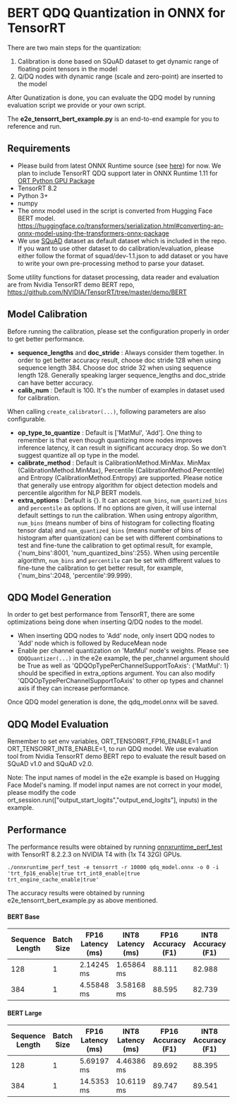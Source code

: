 # BERT QDQ Quantization in ONNX for TensorRT  
There are two main steps for the quantization:
1. Calibration is done based on SQuAD dataset to get dynamic range of floating point tensors in the model
2. Q/DQ nodes with dynamic range (scale and zero-point) are inserted to the model

After Qunatization is done, you can evaluate the QDQ model by running evaluation script we provide or your own script.

The **e2e_tensorrt_bert_example.py** is an end-to-end example for you to reference and run.

## Requirements
* Please build from latest ONNX Runtime source (see [here](https://onnxruntime.ai/docs/build/eps.html#tensorrt)) for now.
We plan to include TensorRT QDQ support later in ONNX Runtime 1.11 for [ORT Python GPU Package](https://pypi.org/project/onnxruntime-gpu/)
* TensorRT 8.2
* Python 3+
* numpy 
* The onnx model used in the script is converted from Hugging Face BERT model. https://huggingface.co/transformers/serialization.html#converting-an-onnx-model-using-the-transformers-onnx-package
* We use [SQuAD](https://rajpurkar.github.io/SQuAD-explorer/) dataset as default dataset which is included in the repo. If you want to use other dataset to do calibration/evaluation, please either follow the format of squad/dev-1.1.json to add dataset or you have to write your own pre-processing method to parse your dataset.

Some utility functions for dataset processing, data reader and evaluation are from Nvidia TensorRT demo BERT repo,
https://github.com/NVIDIA/TensorRT/tree/master/demo/BERT
## Model Calibration
Before running the calibration, please set the configuration properly in order to get better performance.

* **sequence_lengths** and **doc_stride** : Always consider them together. In order to get better accuracy result, choose doc stride 128 when using sequence length 384. Choose doc stride 32 when using sequence length 128. Generally speaking larger sequence_lengths and doc_stride can have better accuracy.
* **calib_num** : Default is 100. It's the number of examples in dataset used for calibration.

When calling `create_calibrator(...)`, following parameters are also configurable.
* **op_type_to_quantize** : Default is ['MatMul', 'Add']. One thing to remember is that even though quantizing more nodes improves inference latency, it can result in significant accuracy drop. So we don't suggest quantize all op type in the model.
* **calibrate_method** : Default is CalibrationMethod.MinMax. MinMax (CalibrationMethod.MinMax), Percentile (CalibrationMethod.Percentile) and Entropy (CalibrationMethod.Entropy) are supported. Please notice that generally use entropy algorithm for object detection models and percentile algorithm for NLP BERT models.
* **extra_options** : Default is {}. It can accept `num_bins`, `num_quantized_bins` and `percentile` as options. If no options are given, it will use internal default settings to run the calibration. When using entropy algorithm, `num_bins` (means number of bins of histogram for collecting floating tensor data) and `num_quantized_bins` (means number of bins of histogram after quantization) can be set with different combinations to test and fine-tune the calibration to get optimal result, for example, {'num_bins':8001, 'num_quantized_bins':255}. When using percentile algorithm, `num_bins` and `percentile` can be set with different values to fine-tune the calibration to get better result, for example, {'num_bins':2048, 'percentile':99.999}. 

## QDQ Model Generation
In order to get best performance from TensorRT, there are some optimizations being done when inserting Q/DQ nodes to the model.
* When inserting QDQ nodes to 'Add' node, only insert QDQ nodes to 'Add' node which is followed by ReduceMean node
* Enable per channel quantization on 'MatMul' node's weights. Please see `QDQQuantizer(...)` in the e2e example, the per_channel argument should be True as well as 'QDQOpTypePerChannelSupportToAxis': {'MatMul': 1} should be specified in extra_options argument. You can also modify 'QDQOpTypePerChannelSupportToAxis' to other op types and channel axis if they can increase performance.

Once QDQ model generation is done, the qdq_model.onnx will be saved.

## QDQ Model Evaluation
Remember to set env variables, ORT_TENSORRT_FP16_ENABLE=1 and ORT_TENSORRT_INT8_ENABLE=1, to run QDQ model.
We use evaluation tool from Nvidia TensorRT demo BERT repo to evaluate the result based on SQuAD v1.0 and SQuAD v2.0.

Note: The input names of model in the e2e example is based on Hugging Face Model's naming. If model input names are not correct in your model, please modify the code ort_session.run(["output_start_logits","output_end_logits"], inputs) in the example.

## Performance
The performance results were obtained by running [onnxruntime_perf_test](https://github.com/microsoft/onnxruntime/tree/master/onnxruntime/test/perftest) with TensorRT 8.2.2.3 on
NVIDIA T4 with (1x T4 32G) GPUs. 
```shell
./onnxruntime_perf_test -e tensorrt -r 10000 qdq_model.onnx -o 0 -i 'trt_fp16_enable|true trt_int8_enable|true trt_engine_cache_enable|true'
```


The accuracy results were obtained by running e2e_tensorrt_bert_example.py as above mentioned. 
#### BERT Base
| Sequence Length | Batch Size | FP16 Latency (ms) |  INT8 Latency (ms) |  FP16 Accuracy (F1) |    INT8 Accuracy (F1) |
|-----------------|------------|-----------------|--------|-------------|---------|
| 128 | 1 | 2.14245 ms | 1.65864 ms | 88.111 | 82.988 |
| 384 | 1 | 4.55848 ms | 3.58168 ms | 88.595 | 82.739  |
#### BERT Large
| Sequence Length | Batch Size | FP16 Latency (ms) |  INT8 Latency (ms) |  FP16 Accuracy (F1) |    INT8 Accuracy (F1) |
|-----------------|------------|-----------------|--------|-------------|---------|
| 128 | 1 | 5.69197 ms | 4.46386 ms | 89.692 | 88.395 |
| 384 | 1 | 14.5353 ms | 10.6119 ms | 89.747 | 89.541 |
